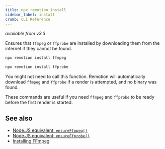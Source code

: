 ```yaml
---
title: npx remotion install
sidebar_label: install
crumb: CLI Reference
---
```


_available from v3.3_

Ensures that `ffmpeg` or `ffprobe` are installed by downloading them from the internet if they cannot be found.

```bash
npx remotion install ffmpeg
```

```bash
npx remotion install ffprobe
```

You might not need to call this function. Remotion will automatically download `ffmpeg` and `ffprobe` if a render is attempted, and no binary was found.

These commands are useful if you need `ffmpeg` and `ffprobe` to be ready before the first render is started.

## See also

- [Node.JS equivalent: `ensureFfmpeg()`](/docs/renderer/ensure-ffmpeg)
- [Node.JS equivalent: `ensureFfprobe()`](/docs/renderer/ensure-ffprobe)
- [Installing FFmpeg](/docs/ffmpeg)
